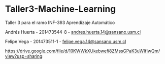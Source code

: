 # Taller3-Machine-Learning
Taller 3 para el ramo INF-393 Aprendizaje Automático


Andrés Huerta - 201473544-8 - andres.huerta.14@sansano.usm.cl

Felipe Vega - 201473511-1 - felipe.vega.14@sansano.usm.cl


https://drive.google.com/file/d/10KWWkXUkebwefi8ZMssGPaK3uWIfIwQm/view?usp=sharing
